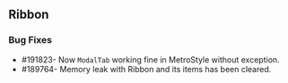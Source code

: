 ## Ribbon

### Bug Fixes

* \#191823- Now `ModalTab` working fine in MetroStyle without exception.
* \#189764- Memory leak with Ribbon and its items has been cleared.